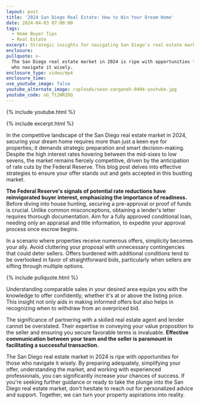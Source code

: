 ```yaml
---
layout: post
title: '2024 San Diego Real Estate: How to Win Your Dream Home'
date: 2024-04-03 07:00:00
tags:
  - Home Buyer Tips
  - Real Estate
excerpt: Strategic insights for navigating San Diego's real estate market in 2024.
enclosure:
pullquote: >-
  The San Diego real estate market in 2024 is ripe with opportunities for those
  who navigate it wisely. 
enclosure_type: video/mp4
enclosure_time:
use_youtube_image: false
youtube_alternate_image: /uploads/sean-zanganeh-0404-youtube.jpg
youtube_code: oG_Tt2WRZ6Q
---
```

{% include youtube.html %}

{% include excerpt.html %}

In the competitive landscape of the San Diego real estate market in 2024, securing your dream home requires more than just a keen eye for properties; it demands strategic preparation and smart decision-making. Despite the high interest rates hovering between the mid-sixes to low sevens, the market remains fiercely competitive, driven by the anticipation of rate cuts by the Federal Reserve. This blog post delves into effective strategies to ensure your offer stands out and gets accepted in this bustling market.

**The Federal Reserve's signals of potential rate reductions have reinvigorated buyer interest, emphasizing the importance of readiness.** Before diving into house hunting, securing a pre-approval or proof of funds is crucial. Unlike common misconceptions, obtaining a lender's letter requires thorough documentation. Aim for a fully approved conditional loan, needing only an appraisal and title information, to expedite your approval process once escrow begins.

In a scenario where properties receive numerous offers, simplicity becomes your ally. Avoid cluttering your proposal with unnecessary contingencies that could deter sellers. Offers burdened with additional conditions tend to be overlooked in favor of straightforward bids, particularly when sellers are sifting through multiple options.

{% include pullquote.html %}

Understanding comparable sales in your desired area equips you with the knowledge to offer confidently, whether it's at or above the listing price. This insight not only aids in making informed offers but also helps in recognizing when to withdraw from an overpriced bid.

The significance of partnering with a skilled real estate agent and lender cannot be overstated. Their expertise in conveying your value proposition to the seller and ensuring you secure favorable terms is invaluable. **Effective communication between your team and the seller is paramount in facilitating a successful transaction.**

The San Diego real estate market in 2024 is ripe with opportunities for those who navigate it wisely. By preparing adequately, simplifying your offer, understanding the market, and working with experienced professionals, you can significantly increase your chances of success. If you're seeking further guidance or ready to take the plunge into the San Diego real estate market, don't hesitate to reach out for personalized advice and support. Together, we can turn your property aspirations into reality.